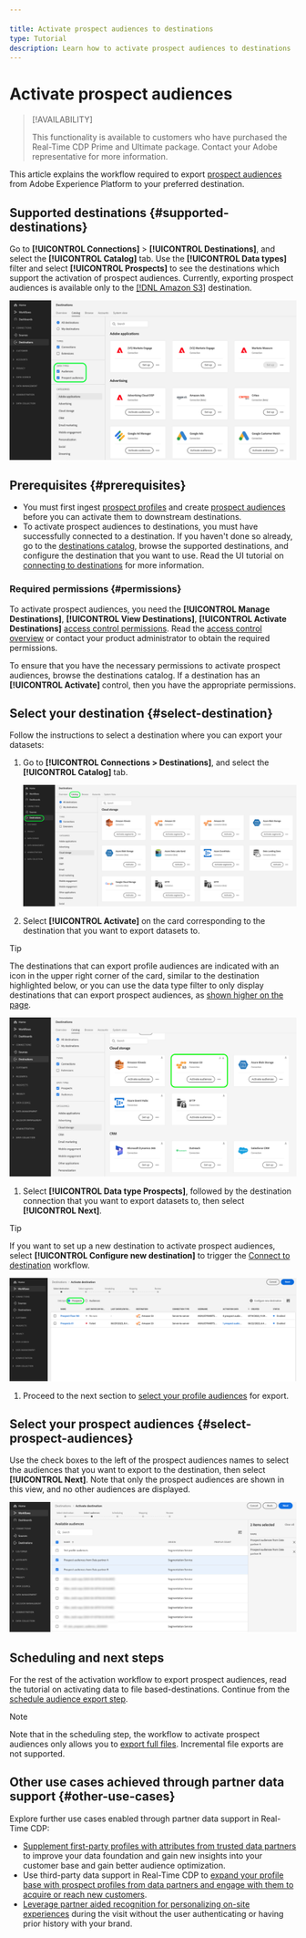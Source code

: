 ```yaml
---

title: Activate prospect audiences to destinations
type: Tutorial
description: Learn how to activate prospect audiences to destinations
---
```


# Activate prospect audiences

>[!AVAILABILITY]
>
>This functionality is available to customers who have purchased the Real-Time CDP Prime and Ultimate package. Contact your Adobe representative for more information. 

This article explains the workflow required to export [prospect audiences](/help/segmentation/ui/prospect-audience.md) from Adobe Experience Platform to your preferred destination. 

## Supported destinations {#supported-destinations}

Go to **[!UICONTROL Connections]** > **[!UICONTROL Destinations]**, and select the **[!UICONTROL Catalog]** tab. Use the **[!UICONTROL Data types]** filter and select **[!UICONTROL Prospects]** to see the destinations which support the activation of prospect audiences. Currently, exporting prospect audiences is available only to the [[!DNL Amazon S3]](../../destinations/catalog/cloud-storage/amazon-s3.md#changelog) destination.  

![Destinations which support dataset exports](/help/destinations/assets/ui/activate-prospect-audiences/data-types-filter.png)

## Prerequisites {#prerequisites}

* You must first ingest [prospect profiles](/help/profile/ui/prospect-profile.md) and create [prospect audiences](/help/segmentation/ui/prospect-audience.md) before you can activate them to downstream destinations.
* To activate prospect audiences to destinations, you must have successfully connected to a destination. If you haven't done so already, go to the [destinations catalog](../catalog/overview.md), browse the supported destinations, and configure the destination that you want to use. Read the UI tutorial on [connecting to destinations](./connect-destination.md) for more information.

### Required permissions {#permissions}

To activate prospect audiences, you need the **[!UICONTROL Manage Destinations]**, **[!UICONTROL View Destinations]**, **[!UICONTROL Activate Destinations]** [access control permissions](/help/access-control/home.md#permissions). Read the [access control overview](/help/access-control/ui/overview.md) or contact your product administrator to obtain the required permissions.

To ensure that you have the necessary permissions to activate prospect audiences, browse the destinations catalog. If a destination has an **[!UICONTROL Activate]** control, then you have the appropriate permissions.

## Select your destination {#select-destination}

Follow the instructions to select a destination where you can export your datasets:

1. Go to **[!UICONTROL Connections > Destinations]**, and select the **[!UICONTROL Catalog]** tab.
    
    ![Destination catalog tab with Catalog control highlighted.](/help/destinations/assets/ui/export-datasets/catalog-tab.png)

2. Select **[!UICONTROL Activate]** on the card corresponding to the destination that you want to export datasets to. 

  >[!TIP]
  >
  >The destinations that can export profile audiences are indicated with an icon in the upper right corner of the card, similar to the destination highlighted below, or you can use the data type filter to only display destinations that can export prospect audiences, as [shown higher on the page](#supported-destinations).

  ![Amazon S3 destination page that can export profile audiences highlighted.](/help/destinations/assets/ui/activate-prospect-audiences/amazon-s3-icon-activate-prospect-audiences.png)

1. Select **[!UICONTROL Data type Prospects]**, followed by the destination connection that you want to export datasets to, then select **[!UICONTROL Next]**.

  >[!TIP]
  > 
  >If you want to set up a new destination to activate prospect audiences, select **[!UICONTROL Configure new destination]** to trigger the [Connect to destination](/help/destinations/ui/connect-destination.md) workflow. 

  ![Destination activation workflow with Prospects control highlighted.](/help/destinations/assets/ui/activate-prospect-audiences/activate-prospects-highlighted.png)

1. Proceed to the next section to [select your profile audiences](#select-profile-audiences) for export.

## Select your prospect audiences {#select-prospect-audiences}

Use the check boxes to the left of the prospect audiences names to select the audiences that you want to export to the destination, then select **[!UICONTROL Next]**. Note that only the prospect audiences are shown in this view, and no other audiences are displayed. 

![Dataset export workflow showing the Select audiences step where you can select which prospect audiences to export.](/help/destinations/assets/ui/activate-prospect-audiences/select-prospect-audiences.png)

## Scheduling and next steps

For the rest of the activation workflow to export prospect audiences, read the tutorial on activating data to file based-destinations. Continue from the [schedule audience export step](/help/destinations/ui/activate-batch-profile-destinations.md#scheduling).

>[!NOTE]
>
>Note that in the scheduling step, the workflow to activate prospect audiences only allows you to [export full files](/help/destinations/ui/activate-batch-profile-destinations.md#export-full-files). Incremental file exports are not supported.

<!--

Note that we will need to add links to other destination types here as more destinations become supported 

-->

## Other use cases achieved through partner data support {#other-use-cases}

Explore further use cases enabled through partner data support in Real-Time CDP:

* [Supplement first-party profiles with attributes from trusted data partners](/help/rtcdp/partner-data/supplement-first-party-profiles.md) to improve your data foundation and gain new insights into your customer base and gain better audience optimization.
* Use third-party data support in Real-Time CDP to [expand your profile base with prospect profiles from data partners and engage with them to acquire or reach new customers](/help/rtcdp/partner-data/prospecting.md).
* [Leverage partner aided recognition for personalizing on-site experiences](/help/rtcdp/partner-data/onsite-personalization.md) during the visit without the user authenticating or having prior history with your brand.